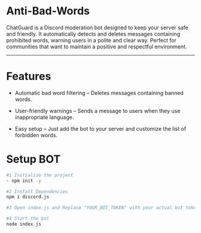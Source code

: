 # Anti-Bad-Words
ChatGuard is a Discord moderation bot designed to keep your server safe and friendly. It automatically detects and deletes messages containing prohibited words, warning users in a polite and clear way. Perfect for communities that want to maintain a positive and respectful environment.

---

# Features 
- Automatic bad word filtering – Deletes messages containing banned words.

- User-friendly warnings – Sends a message to users when they use inappropriate language.

- Easy setup – Just add the bot to your server and customize the list of forbidden words.


# Setup BOT

```bash
#1 Initialize the project
- npm init -y

#2 Install Dependencies
npm i discord.js

#3 Open index.js and Replace "YOUR_BOT_TOKEN" with your actual bot token

#4 Start the bot
node index.js

